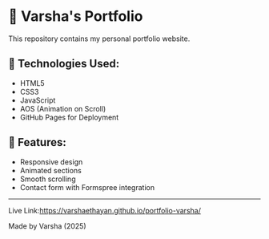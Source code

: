 # 🌟 Varsha's Portfolio

This repository contains my personal portfolio website.

## 🚀 Technologies Used:
- HTML5
- CSS3
- JavaScript
- AOS (Animation on Scroll)
- GitHub Pages for Deployment

## 📌 Features:
- Responsive design
- Animated sections
- Smooth scrolling
- Contact form with Formspree integration

---
Live Link:https://varshaethayan.github.io/portfolio-varsha/

Made by Varsha (2025)
